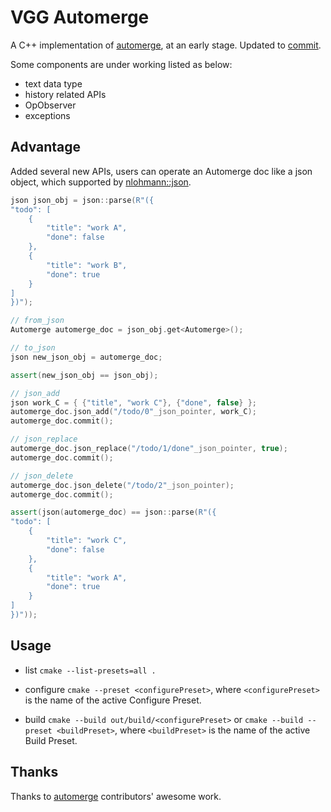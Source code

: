 # VGG Automerge

A C++ implementation of [automerge](https://github.com/automerge/automerge-rs), at an early stage.
Updated to [commit](https://github.com/automerge/automerge-rs/commit/d28767e689977862dd0f214f75e4383d27540561).

Some components are under working listed as below:
- text data type
- history related APIs
- OpObserver
- exceptions

## Advantage

Added several new APIs, users can operate an Automerge doc like a json object, which supported by [nlohmann::json](https://github.com/nlohmann/json).

``` C++
json json_obj = json::parse(R"({
"todo": [
    {
        "title": "work A",
        "done": false
    },
    {
        "title": "work B",
        "done": true
    }
]
})");

// from_json
Automerge automerge_doc = json_obj.get<Automerge>();

// to_json
json new_json_obj = automerge_doc;

assert(new_json_obj == json_obj);

// json_add
json work_C = { {"title", "work C"}, {"done", false} };
automerge_doc.json_add("/todo/0"_json_pointer, work_C);
automerge_doc.commit();

// json_replace
automerge_doc.json_replace("/todo/1/done"_json_pointer, true);
automerge_doc.commit();

// json_delete
automerge_doc.json_delete("/todo/2"_json_pointer);
automerge_doc.commit();

assert(json(automerge_doc) == json::parse(R"({
"todo": [
    {
        "title": "work C",
        "done": false
    },
    {
        "title": "work A",
        "done": true
    }
]
})"));
```

## Usage

- list
  `cmake --list-presets=all .`

- configure
  `cmake --preset <configurePreset>`, where `<configurePreset>` is the name of the active Configure Preset.

- build
  `cmake --build out/build/<configurePreset>`
  or `cmake --build --preset <buildPreset>`, where `<buildPreset>` is the name of the active Build Preset.

## Thanks
Thanks to [automerge](https://github.com/automerge/automerge-rs) contributors' awesome work.
